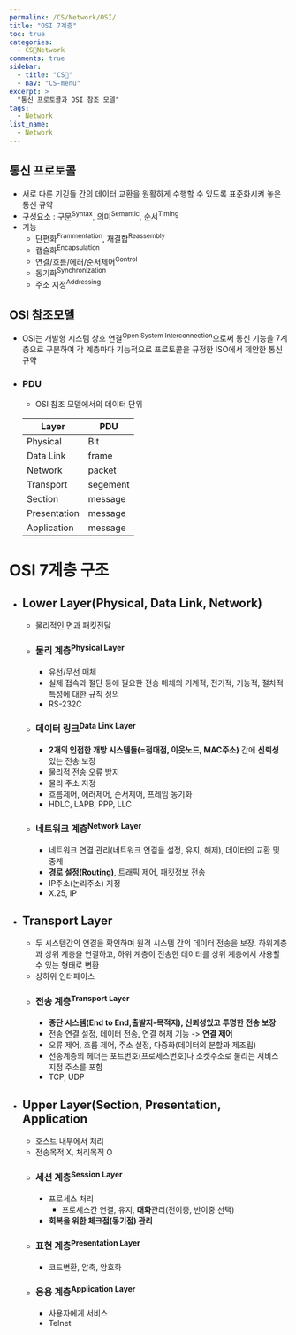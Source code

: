 ```yaml
---
permalink: /CS/Network/OSI/
title: "OSI 7계층"
toc: true
categories:
  - CS🐰Network
comments: true
sidebar:
  - title: "CS🐰"
  - nav: "CS-menu"
excerpt: >
  "통신 프로토콜과 OSI 참조 모델"
tags:
  - Network
list_name:
  - Network
---
```



## 통신 프로토콜
- 서로 다른 기긷들 간의 데이터 교환을 원활하게 수행할 수 있도록 표준화시켜 놓은 통신 규약
- 구성요소 : 구문<sup>Syntax</sup>, 의미<sup>Semantic</sup>, 순서<sup>Timing</sup>
- 기능
  - 단편화<sup>Frammentation</sup>, 재결합<sup>Reassembly</sup>
  - 캡슐화<sup>Encapsulation</sup>
  - 연결/흐름/에러/순서제어<sup>Control</sup>
  - 동기화<sup>Synchronization</sup>
  - 주소 지정<sup>Addressing</sup>


## OSI 참조모델
- OSI는 개발형 시스템 상호 연결<sup>Open System Interconnection</sup>으로써 통신 기능을 7계층으로 구분하여 각 계층마다 기능적으로 프로토콜을 규정한 ISO에서 제안한 통신 규약
- ### PDU
  - OSI 참조 모델에서의 데이터 단위
  
  | Layer | PDU |
  | --- | --------|
  | Physical | Bit |
  | Data Link | frame |
  | Network | packet |
  | Transport | segement |
  | Section | message |
  | Presentation | message |
  | Application | message |

# OSI 7계층 구조
- ## Lower Layer(Physical, Data Link, Network)
  - 물리적인 면과 패킷전달
  - ### 물리 계층<sup>Physical Layer</sup>
    - 유선/무선 매체
    - 실제 접속과 절단 등에 필요한 전송 매체의 기계적, 전기적, 기능적, 절차적 특성에 대한 규칙 정의
    - RS-232C
  - ### 데이터 링크<sup>Data Link Layer</sup>
    - **2개의 인접한 개방 시스템들(=점대점, 이웃노드, MAC주소)** 간에 **신뢰성** 있는 전송 보장
    - 물리적 전송 오류 방지
    - 물리 주소 지정
    - 흐름제어, 에러제어, 순서제어, 프레임 동기화
    - HDLC, LAPB, PPP, LLC
  - ### 네트워크 계층<sup>Network Layer</sup>
    - 네트워크 연결 관리(네트워크 연결을 설정, 유지, 해제), 데이터의 교환 및 중계
    - **경로 설정(Routing)**, 트래픽 제어, 패킷정보 전송
    - IP주소(논리주소) 지정
    - X.25, IP
- ## Transport Layer
  - 두 시스템간의 연결을 확인하며 원격 시스템 간의 데이터 전송을 보장. 하위계층과 상위 계층을 연결하고, 하위 계층이 전송한 데이터를 상위 계층에서 사용할 수 있는 형태로 변환
  - 상하위 인터페이스
  - ### 전송 계층<sup>Transport Layer</sup>
    - **종단 시스템(End to End,출발지-목적지), 신뢰성있고 투명한 전송 보장**
    - 전송 연결 설정, 데이터 전송, 연결 해제 기능 -> **연결 제어**
    - 오류 제어, 흐름 제어, 주소 설정, 다중화(데이터의 분할과 제조립)
    - 전송계층의 헤더는 포트번호(프로세스번호)나 소켓주소로 불리는 서비스 지점 주소를 포함
    - TCP, UDP
- ## Upper Layer(Section, Presentation, Application
  - 호스트 내부에서 처리
  - 전송목적 X, 처리목적 O
  - ### 세션 계층<sup>Session Layer</sup>
    - 프로세스 처리
      - 프로세스간 연결, 유지, **대화**관리(전이중, 반이중 선택)
    - **회복을 위한 체크점(동기점) 관리**
  - ### 표현 계층<sup>Presentation Layer</sup>
    - 코드변환, 압축, 암호화
  - ### 응용 계층<sup>Application Layer</sup>
    - 사용자에게 서비스
    - Telnet